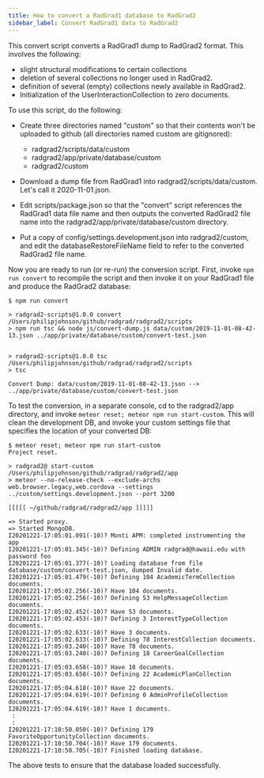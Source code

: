```yaml
---
title: How to convert a RadGrad1 database to RadGrad2
sidebar_label: Convert RadGrad1 data to RadGrad2
---
```


This convert script converts a RadGrad1 dump to RadGrad2 format.  This involves the following:

* slight structural modifications to certain collections
* deletion of several collections no longer used in RadGrad2.
* definition of several (empty) collections newly available in RadGrad2.
* Initialization of the UserInteractionCollection to zero documents.

To use this script, do the following:

* Create three directories named "custom" so that their contents won't be uploaded to github (all directories named custom are gitignored):
    * radgrad2/scripts/data/custom
    * radgrad2/app/private/database/custom
    * radgrad2/custom

* Download a dump file from RadGrad1 into radgrad2/scripts/data/custom. Let's call it 2020-11-01.json.

* Edit scripts/package.json so that the "convert" script references the RadGrad1 data file name and then outputs the converted RadGrad2 file name into the radgrad2/app/private/database/custom directory.

* Put a copy of config/settings.development.json into radgrad2/custom, and edit the databaseRestoreFileName field to refer to the converted RadGrad2 file name.

Now you are ready to run (or re-run) the conversion script.  First, invoke `npm run convert` to recompile the script and then invoke it on your RadGrad1 file and produce the RadGrad2 database:

```
$ npm run convert

> radgrad2-scripts@1.0.0 convert /Users/philipjohnson/github/radgrad/radgrad2/scripts
> npm run tsc && node js/convert-dump.js data/custom/2019-11-01-08-42-13.json ../app/private/database/custom/convert-test.json


> radgrad2-scripts@1.0.0 tsc /Users/philipjohnson/github/radgrad/radgrad2/scripts
> tsc

Convert Dump: data/custom/2019-11-01-08-42-13.json --> ../app/private/database/custom/convert-test.json
```

To test the conversion, in a separate console, cd to the radgrad2/app directory, and invoke `meteor reset; meteor npm run start-custom`. This will clean the development DB, and invoke your custom settings file that specifies the location of your converted DB:

```
$ meteor reset; meteor npm run start-custom
Project reset.

> radgrad2@ start-custom /Users/philipjohnson/github/radgrad/radgrad2/app
> meteor --no-release-check --exclude-archs web.browser.legacy,web.cordova --settings ../custom/settings.development.json --port 3200

[[[[[ ~/github/radgrad/radgrad2/app ]]]]]

=> Started proxy.
=> Started MongoDB.
I20201221-17:05:01.091(-10)? Monti APM: completed instrumenting the app
I20201221-17:05:01.345(-10)? Defining ADMIN radgrad@hawaii.edu with password foo
I20201221-17:05:01.377(-10)? Loading database from file database/custom/convert-test.json, dumped Invalid date.
I20201221-17:05:01.479(-10)? Defining 104 AcademicTermCollection documents.
I20201221-17:05:02.256(-10)? Have 104 documents.
I20201221-17:05:02.256(-10)? Defining 53 HelpMessageCollection documents.
I20201221-17:05:02.452(-10)? Have 53 documents.
I20201221-17:05:02.453(-10)? Defining 3 InterestTypeCollection documents.
I20201221-17:05:02.633(-10)? Have 3 documents.
I20201221-17:05:02.633(-10)? Defining 78 InterestCollection documents.
I20201221-17:05:03.240(-10)? Have 78 documents.
I20201221-17:05:03.240(-10)? Defining 18 CareerGoalCollection documents.
I20201221-17:05:03.658(-10)? Have 18 documents.
I20201221-17:05:03.658(-10)? Defining 22 AcademicPlanCollection documents.
I20201221-17:05:04.618(-10)? Have 22 documents.
I20201221-17:05:04.619(-10)? Defining 0 AdminProfileCollection documents.
I20201221-17:05:04.619(-10)? Have 1 documents.
 :
 :
I20201221-17:10:50.050(-10)? Defining 179 FavoriteOpportunityCollection documents.
I20201221-17:10:50.704(-10)? Have 179 documents.
I20201221-17:10:50.705(-10)? Finished loading database.
```

The above tests to ensure that the database loaded successfully.